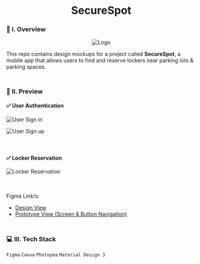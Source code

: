 <div align="center">
  <h1>SecureSpot</h1>
</div>

### 🧐 I. Overview
<div align="center">
  <img src="https://github.com/m3mentomor1/SecureSpot/assets/95956735/2903440e-4a60-406f-93e8-d17ff33ed7a8" alt="Logo">
</div>

This repo contains design mockups for a project called **SecureSpot**, a mobile app that allows users to find and reserve lockers near parking lots & parking spaces.
<br><br>
##

### 👀 II. Preview

#### ✅ User Authentication

![User Sign in](https://github.com/m3mentomor1/SecureSpot-Design/assets/95956735/80042f28-2a0b-45b7-903a-a146ca73029c)

![User Sign up](https://github.com/m3mentomor1/SecureSpot-Design/assets/95956735/4a76b86b-32cc-431b-989d-454540c51961)
<br><br><br>

#### ✅ Locker Reservation

![Locker Reservation](https://github.com/m3mentomor1/SecureSpot-Design/assets/95956735/e131c1b5-63a4-4155-83bb-860e4ccb03c6)
<br><br><br>

Figma Link/s: 
- [Design View](https://www.figma.com/design/tfVOU4P6VRIDpEspwFqbCZ/SecureSpot?node-id=54795-26433&t=OLlDv2swsAImvsWx-1)
- [Prototype View (Screen & Button Navigation)](https://www.figma.com/proto/tfVOU4P6VRIDpEspwFqbCZ/SecureSpot?node-id=54795-29787&t=ZLX6VD8SEXxE0SBh-1&scaling=scale-down&content-scaling=fixed&page-id=54795%3A26433&starting-point-node-id=54795%3A29787)
<br><br>
##

### 💻 III. Tech Stack

``Figma`` ``Canva`` ``Photopea`` ``Material Design 3``
